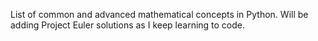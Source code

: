 List of common and advanced mathematical concepts in Python. Will be adding Project Euler solutions as I keep learning to code. 
